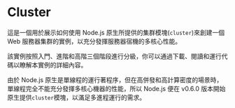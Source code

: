 # Cluster
這是一個用於展示如何使用 Node.js 原生所提供的集群模塊(`cluster`)來創建一個 Web 服務器集群的實例，以充分發揮服務器宿機的多核心性能。

該實例按照入門、進階和高階三個階段進行分級，你可以通過下載、閱讀和運行代碼以瞭解本實例的詳細內容。

由於 Node.js 原生是單線程的運行著程序，但在高併發和高計算密度的場景時，單線程完全不能充分發揮多核心機器的性能，所以 Node.js 便在 v0.6.0 版本開始原生提供`cluster`模塊，以滿足多進程運行的需求。